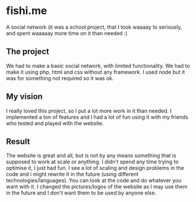 # fishi.me

A social network (it was a school project, that I took waaaay to seriously, and spent waaaaay more time on it than needed :)

## The project

We had to make a basic social network, with limited functionality. We had to make it using php, html and css without any framework. I used node but it was for something not required so it was ok.

## My vision

I really loved this project, so I put a lot more work in it than needed. I implemented a ton of features and I had a lot of fun using it with my friends who tested and played with the website.

## Result

The website is great and all, but is not by any means something that is supposed to work at scale or anything. I didn't spend any time trying to optimise it, I just had fun. I see a lot of scaling and design problems in the code and i might rewrite it in the future (using different technologies/languages). You can look at the code and do whatever you want with it. I changed the pictures/logos of the website as I may use them in the future and I don't want them to be used by anyone else.
